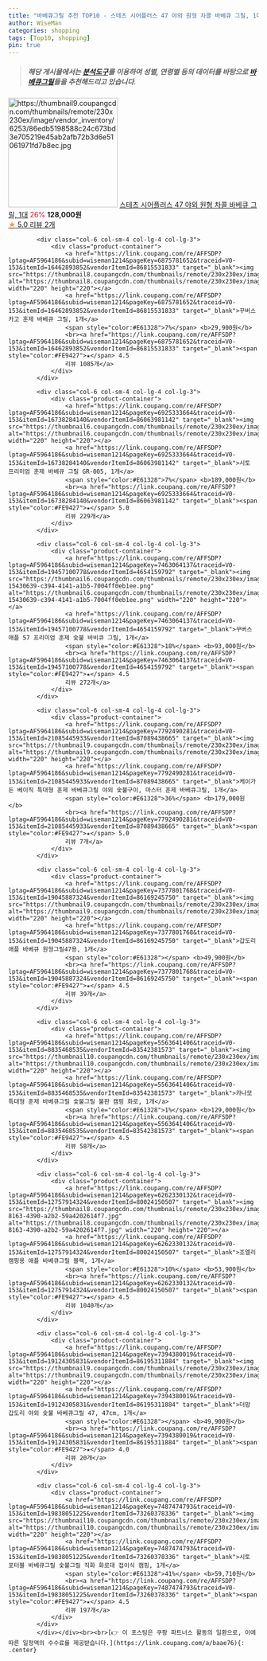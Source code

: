 ```yaml
---
title: "바베큐그릴 추천 TOP10 - 스테츠 시어플러스 47 야외 원형 차콜 바베큐 그릴, 1대"
author: WiseMan
categories: shopping
tags: [Top10, shopping]
pin: true
---
```


> ##### 해당 게시물에서는 [**분석도구**](https://itemscout.io/)를 이용하여 **성별**, **연령별** 등의 데이터를 바탕으로 [**바베큐그릴**](https://link.coupang.com/a/baae76)들을 추천해드리고 있습니다.
<div class="container"><div class="row">
            <div class="col-6 col-sm-4 col-lg-4 col-lg-3">
                <div class="product-container">
                    <a href="https://link.coupang.com/re/AFFSDP?lptag=AF5964186&subid=wiseman1214&pageKey=7937190089&traceid=V0-153&itemId=21850219165&vendorItemId=88898480525" target="_blank"><img src="https://thumbnail9.coupangcdn.com/thumbnails/remote/230x230ex/image/vendor_inventory/6253/86edb5198588c24c673bd3e705219e45ab2afb72b3d6e51061971fd7b8ec.jpg" alt="https://thumbnail9.coupangcdn.com/thumbnails/remote/230x230ex/image/vendor_inventory/6253/86edb5198588c24c673bd3e705219e45ab2afb72b3d6e51061971fd7b8ec.jpg" width="220" height="220"></a>
                    <a href="https://link.coupang.com/re/AFFSDP?lptag=AF5964186&subid=wiseman1214&pageKey=7937190089&traceid=V0-153&itemId=21850219165&vendorItemId=88898480525" target="_blank">스테츠 시어플러스 47 야외 원형 차콜 바베큐 그릴, 1대</a>
                    <span style="color:#E61328">26%</span> <b>128,000원</b>
                    <br><a href="https://link.coupang.com/re/AFFSDP?lptag=AF5964186&subid=wiseman1214&pageKey=7937190089&traceid=V0-153&itemId=21850219165&vendorItemId=88898480525" target="_blank"><span style="color:#FE9427">★</span> 5.0
                    리뷰 2개</a>
                </div>
            </div>
            
            <div class="col-6 col-sm-4 col-lg-4 col-lg-3">
                <div class="product-container">
                    <a href="https://link.coupang.com/re/AFFSDP?lptag=AF5964186&subid=wiseman1214&pageKey=6875781652&traceid=V0-153&itemId=16462893852&vendorItemId=86815531833" target="_blank"><img src="https://thumbnail8.coupangcdn.com/thumbnails/remote/230x230ex/image/vendor_inventory/16c5/9b0ad3ef8aad75ddffe15cf604bc7a120a0edc61d9ed81306dba3bd2b8ee.jpg" alt="https://thumbnail8.coupangcdn.com/thumbnails/remote/230x230ex/image/vendor_inventory/16c5/9b0ad3ef8aad75ddffe15cf604bc7a120a0edc61d9ed81306dba3bd2b8ee.jpg" width="220" height="220"></a>
                    <a href="https://link.coupang.com/re/AFFSDP?lptag=AF5964186&subid=wiseman1214&pageKey=6875781652&traceid=V0-153&itemId=16462893852&vendorItemId=86815531833" target="_blank">꾸버스 카고 훈제 바베큐 그릴, 1개</a>
                    <span style="color:#E61328">7%</span> <b>29,900원</b>
                    <br><a href="https://link.coupang.com/re/AFFSDP?lptag=AF5964186&subid=wiseman1214&pageKey=6875781652&traceid=V0-153&itemId=16462893852&vendorItemId=86815531833" target="_blank"><span style="color:#FE9427">★</span> 4.5
                    리뷰 1085개</a>
                </div>
            </div>
            
            <div class="col-6 col-sm-4 col-lg-4 col-lg-3">
                <div class="product-container">
                    <a href="https://link.coupang.com/re/AFFSDP?lptag=AF5964186&subid=wiseman1214&pageKey=6925333664&traceid=V0-153&itemId=16738284140&vendorItemId=86063981142" target="_blank"><img src="https://thumbnail6.coupangcdn.com/thumbnails/remote/230x230ex/image/rs_quotation_api/7kbbsfid/90903893736b48268c8fea963f59c09a.jpg" alt="https://thumbnail6.coupangcdn.com/thumbnails/remote/230x230ex/image/rs_quotation_api/7kbbsfid/90903893736b48268c8fea963f59c09a.jpg" width="220" height="220"></a>
                    <a href="https://link.coupang.com/re/AFFSDP?lptag=AF5964186&subid=wiseman1214&pageKey=6925333664&traceid=V0-153&itemId=16738284140&vendorItemId=86063981142" target="_blank">시토 프리미엄 훈제 바베큐 그릴 GR-005, 1개</a>
                    <span style="color:#E61328">7%</span> <b>189,000원</b>
                    <br><a href="https://link.coupang.com/re/AFFSDP?lptag=AF5964186&subid=wiseman1214&pageKey=6925333664&traceid=V0-153&itemId=16738284140&vendorItemId=86063981142" target="_blank"><span style="color:#FE9427">★</span> 5.0
                    리뷰 229개</a>
                </div>
            </div>
            
            <div class="col-6 col-sm-4 col-lg-4 col-lg-3">
                <div class="product-container">
                    <a href="https://link.coupang.com/re/AFFSDP?lptag=AF5964186&subid=wiseman1214&pageKey=7463064137&traceid=V0-153&itemId=19457100778&vendorItemId=4654159792" target="_blank"><img src="https://thumbnail6.coupangcdn.com/thumbnails/remote/230x230ex/image/retail/images/330831110297640-15430639-c394-4141-a1b5-7004ff0eb1ee.png" alt="https://thumbnail6.coupangcdn.com/thumbnails/remote/230x230ex/image/retail/images/330831110297640-15430639-c394-4141-a1b5-7004ff0eb1ee.png" width="220" height="220"></a>
                    <a href="https://link.coupang.com/re/AFFSDP?lptag=AF5964186&subid=wiseman1214&pageKey=7463064137&traceid=V0-153&itemId=19457100778&vendorItemId=4654159792" target="_blank">꾸버스 애플 57 프리미엄 훈제 숯불 바비큐 그릴, 1개</a>
                    <span style="color:#E61328">18%</span> <b>93,000원</b>
                    <br><a href="https://link.coupang.com/re/AFFSDP?lptag=AF5964186&subid=wiseman1214&pageKey=7463064137&traceid=V0-153&itemId=19457100778&vendorItemId=4654159792" target="_blank"><span style="color:#FE9427">★</span> 4.5
                    리뷰 272개</a>
                </div>
            </div>
            
            <div class="col-6 col-sm-4 col-lg-4 col-lg-3">
                <div class="product-container">
                    <a href="https://link.coupang.com/re/AFFSDP?lptag=AF5964186&subid=wiseman1214&pageKey=7792490281&traceid=V0-153&itemId=21085445933&vendorItemId=87089438665" target="_blank"><img src="https://thumbnail9.coupangcdn.com/thumbnails/remote/230x230ex/image/vendor_inventory/6787/151f9635be6cf6ce91c3afe7164aacb5bac915d4bd8c618b607d2acc06f4.jpg" alt="https://thumbnail9.coupangcdn.com/thumbnails/remote/230x230ex/image/vendor_inventory/6787/151f9635be6cf6ce91c3afe7164aacb5bac915d4bd8c618b607d2acc06f4.jpg" width="220" height="220"></a>
                    <a href="https://link.coupang.com/re/AFFSDP?lptag=AF5964186&subid=wiseman1214&pageKey=7792490281&traceid=V0-153&itemId=21085445933&vendorItemId=87089438665" target="_blank">케이가든 베이직 특대형 훈제 바베큐그릴 야외 숯불구이, 마스터 훈제 바베큐그릴, 1개</a>
                    <span style="color:#E61328">36%</span> <b>179,000원</b>
                    <br><a href="https://link.coupang.com/re/AFFSDP?lptag=AF5964186&subid=wiseman1214&pageKey=7792490281&traceid=V0-153&itemId=21085445933&vendorItemId=87089438665" target="_blank"><span style="color:#FE9427">★</span> 5.0
                    리뷰 7개</a>
                </div>
            </div>
            
            <div class="col-6 col-sm-4 col-lg-4 col-lg-3">
                <div class="product-container">
                    <a href="https://link.coupang.com/re/AFFSDP?lptag=AF5964186&subid=wiseman1214&pageKey=7377801768&traceid=V0-153&itemId=19045887324&vendorItemId=86169245750" target="_blank"><img src="https://thumbnail9.coupangcdn.com/thumbnails/remote/230x230ex/image/vendor_inventory/ad6b/a3308ffb5245cf362834e867118fb3eddf58f0e25a5b10e1785b74ffabd0.jpg" alt="https://thumbnail9.coupangcdn.com/thumbnails/remote/230x230ex/image/vendor_inventory/ad6b/a3308ffb5245cf362834e867118fb3eddf58f0e25a5b10e1785b74ffabd0.jpg" width="220" height="220"></a>
                    <a href="https://link.coupang.com/re/AFFSDP?lptag=AF5964186&subid=wiseman1214&pageKey=7377801768&traceid=V0-153&itemId=19045887324&vendorItemId=86169245750" target="_blank">갑도리 애플 바베큐 원형그릴47용, 1개</a>
                    <span style="color:#E61328"></span> <b>49,900원</b>
                    <br><a href="https://link.coupang.com/re/AFFSDP?lptag=AF5964186&subid=wiseman1214&pageKey=7377801768&traceid=V0-153&itemId=19045887324&vendorItemId=86169245750" target="_blank"><span style="color:#FE9427">★</span> 4.5
                    리뷰 39개</a>
                </div>
            </div>
            
            <div class="col-6 col-sm-4 col-lg-4 col-lg-3">
                <div class="product-container">
                    <a href="https://link.coupang.com/re/AFFSDP?lptag=AF5964186&subid=wiseman1214&pageKey=5563641406&traceid=V0-153&itemId=8835468535&vendorItemId=83542381573" target="_blank"><img src="https://thumbnail10.coupangcdn.com/thumbnails/remote/230x230ex/image/vendor_inventory/90fa/ae56d4d10e4fc0e63268226d0dffafab8af6b125304f03808abd0f0efde2.jpg" alt="https://thumbnail10.coupangcdn.com/thumbnails/remote/230x230ex/image/vendor_inventory/90fa/ae56d4d10e4fc0e63268226d0dffafab8af6b125304f03808abd0f0efde2.jpg" width="220" height="220"></a>
                    <a href="https://link.coupang.com/re/AFFSDP?lptag=AF5964186&subid=wiseman1214&pageKey=5563641406&traceid=V0-153&itemId=8835468535&vendorItemId=83542381573" target="_blank">카나모 특대형 훈제 바베큐그릴 숯불그릴 불판 캠핑 화로, 1개</a>
                    <span style="color:#E61328">1%</span> <b>129,000원</b>
                    <br><a href="https://link.coupang.com/re/AFFSDP?lptag=AF5964186&subid=wiseman1214&pageKey=5563641406&traceid=V0-153&itemId=8835468535&vendorItemId=83542381573" target="_blank"><span style="color:#FE9427">★</span> 4.5
                    리뷰 58개</a>
                </div>
            </div>
            
            <div class="col-6 col-sm-4 col-lg-4 col-lg-3">
                <div class="product-container">
                    <a href="https://link.coupang.com/re/AFFSDP?lptag=AF5964186&subid=wiseman1214&pageKey=6262330132&traceid=V0-153&itemId=12757914324&vendorItemId=80024150507" target="_blank"><img src="https://thumbnail8.coupangcdn.com/thumbnails/remote/230x230ex/image/retail/images/2021/12/30/17/2/98cc29a5-8163-4390-a2b2-59a4202614f7.jpg" alt="https://thumbnail8.coupangcdn.com/thumbnails/remote/230x230ex/image/retail/images/2021/12/30/17/2/98cc29a5-8163-4390-a2b2-59a4202614f7.jpg" width="220" height="220"></a>
                    <a href="https://link.coupang.com/re/AFFSDP?lptag=AF5964186&subid=wiseman1214&pageKey=6262330132&traceid=V0-153&itemId=12757914324&vendorItemId=80024150507" target="_blank">조엘리 캠핑용 애플 바베큐그릴 블랙, 1개</a>
                    <span style="color:#E61328">10%</span> <b>53,900원</b>
                    <br><a href="https://link.coupang.com/re/AFFSDP?lptag=AF5964186&subid=wiseman1214&pageKey=6262330132&traceid=V0-153&itemId=12757914324&vendorItemId=80024150507" target="_blank"><span style="color:#FE9427">★</span> 4.5
                    리뷰 1040개</a>
                </div>
            </div>
            
            <div class="col-6 col-sm-4 col-lg-4 col-lg-3">
                <div class="product-container">
                    <a href="https://link.coupang.com/re/AFFSDP?lptag=AF5964186&subid=wiseman1214&pageKey=7394380019&traceid=V0-153&itemId=19124305831&vendorItemId=86195311884" target="_blank"><img src="https://thumbnail9.coupangcdn.com/thumbnails/remote/230x230ex/image/vendor_inventory/ad6b/a3308ffb5245cf362834e867118fb3eddf58f0e25a5b10e1785b74ffabd0.jpg" alt="https://thumbnail9.coupangcdn.com/thumbnails/remote/230x230ex/image/vendor_inventory/ad6b/a3308ffb5245cf362834e867118fb3eddf58f0e25a5b10e1785b74ffabd0.jpg" width="220" height="220"></a>
                    <a href="https://link.coupang.com/re/AFFSDP?lptag=AF5964186&subid=wiseman1214&pageKey=7394380019&traceid=V0-153&itemId=19124305831&vendorItemId=86195311884" target="_blank">더맘 갑도리 야외 숯불 바베큐그릴 47, 47cm, 1개</a>
                    <span style="color:#E61328"></span> <b>49,900원</b>
                    <br><a href="https://link.coupang.com/re/AFFSDP?lptag=AF5964186&subid=wiseman1214&pageKey=7394380019&traceid=V0-153&itemId=19124305831&vendorItemId=86195311884" target="_blank"><span style="color:#FE9427">★</span> 4.0
                    리뷰 20개</a>
                </div>
            </div>
            
            <div class="col-6 col-sm-4 col-lg-4 col-lg-3">
                <div class="product-container">
                    <a href="https://link.coupang.com/re/AFFSDP?lptag=AF5964186&subid=wiseman1214&pageKey=7487474793&traceid=V0-153&itemId=19838051225&vendorItemId=73260378336" target="_blank"><img src="https://thumbnail10.coupangcdn.com/thumbnails/remote/230x230ex/image/vendor_inventory/6d43/3f9bad989820bd693d8c2380ed95e536a96a0746bc1084223fe2f20589e1.jpg" alt="https://thumbnail10.coupangcdn.com/thumbnails/remote/230x230ex/image/vendor_inventory/6d43/3f9bad989820bd693d8c2380ed95e536a96a0746bc1084223fe2f20589e1.jpg" width="220" height="220"></a>
                    <a href="https://link.coupang.com/re/AFFSDP?lptag=AF5964186&subid=wiseman1214&pageKey=7487474793&traceid=V0-153&itemId=19838051225&vendorItemId=73260378336" target="_blank">시토 포터블 바베큐그릴 숯불그릴 직화 화로대 접이식 캠핑, 1개</a>
                    <span style="color:#E61328">41%</span> <b>59,710원</b>
                    <br><a href="https://link.coupang.com/re/AFFSDP?lptag=AF5964186&subid=wiseman1214&pageKey=7487474793&traceid=V0-153&itemId=19838051225&vendorItemId=73260378336" target="_blank"><span style="color:#FE9427">★</span> 4.5
                    리뷰 197개</a>
                </div>
            </div>
            </div></div><br><br>[👉 이 포스팅은 쿠팡 파트너스 활동의 일환으로, 이에 따른 일정액의 수수료를 제공받습니다.](https://link.coupang.com/a/baae76){: .center}